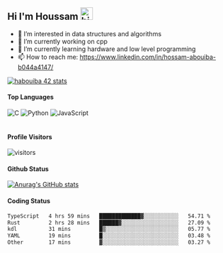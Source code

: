 ## Hi I'm Houssam <img src="https://user-images.githubusercontent.com/1303154/88677602-1635ba80-d120-11ea-84d8-d263ba5fc3c0.gif" width="28px" alt="hi">

- 👀 I’m interested in data structures and algorithms
- 🔭 I’m currently working on cpp
- 🌱 I’m currently learning hardware and low level programming
- 📫 How to reach me: https://www.linkedin.com/in/hossam-abouiba-b044a4147/

[![habouiba 42 stats](https://badge.mediaplus.ma/greenbinary/habouiba)](https://github.com/oakoudad/badge42)

#### Top Languages

![C](https://img.shields.io/badge/c-%2300599C.svg?style=for-the-badge&logo=c&logoColor=white)
![Python](https://img.shields.io/badge/python-%2314354C.svg?style=for-the-badge&logo=python&logoColor=white)
![JavaScript](https://img.shields.io/badge/javascript-%23323330.svg?style=for-the-badge&logo=javascript&logoColor=%23F7DF1E)
<br />
<br />
#### Profile Visitors
![visitors](https://visitor-badge.glitch.me/badge?page_id=project-HOSSAM.project-HOSSAM)

#### Github Status
[![Anurag's GitHub stats](https://github-readme-stats.vercel.app/api?username=0xPride&theme=tokyonight)](https://github.com/anuraghazra/github-readme-stats)

#### Coding Status
<!--START_SECTION:waka-->

```txt
TypeScript   4 hrs 59 mins   █████████████▓░░░░░░░░░░░   54.71 %
Rust         2 hrs 28 mins   ██████▓░░░░░░░░░░░░░░░░░░   27.09 %
kdl          31 mins         █▒░░░░░░░░░░░░░░░░░░░░░░░   05.77 %
YAML         19 mins         █░░░░░░░░░░░░░░░░░░░░░░░░   03.48 %
Other        17 mins         ▓░░░░░░░░░░░░░░░░░░░░░░░░   03.27 %
```

<!--END_SECTION:waka-->
